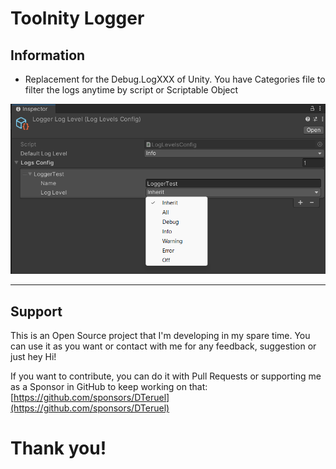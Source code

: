 
# Toolnity Logger

## Information

* Replacement for the Debug.LogXXX of Unity. You have Categories file to filter the logs anytime by script or Scriptable Object

![Logger](.readme/Logger.png)

--------------------------------

## Support
This is an Open Source project that I'm developing in my spare time.
You can use it as you want or contact with me for any feedback, suggestion or just hey Hi!

If you want to contribute, you can do it with Pull Requests or supporting me as a Sponsor in GitHub to keep working on that:
[https://github.com/sponsors/DTeruel](https://github.com/sponsors/DTeruel)

# Thank you!
